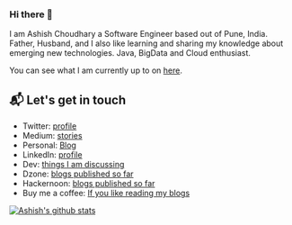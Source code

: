 ### Hi there 👋

I am Ashish Choudhary a Software Engineer based out of Pune, India. Father, Husband, and I also like learning and sharing my knowledge about emerging new technologies. Java, BigData and Cloud enthusiast.

You can see what I am currently up to on [here](https://ashish-choudhary.medium.com/).

## 📬 Let's get in touch

- Twitter: [profile](https://twitter.com/iASHeeesh)
- Medium: [stories](https://ashish-choudhary.medium.com/)
- Personal: [Blog](https://ashishtechmill.com/)
- LinkedIn: [profile](https://www.linkedin.com/in/ashish-choudhary)
- Dev: [things I am discussing](https://dev.to/yrashish)
- Dzone: [blogs published so far](https://dzone.com/users/4465774/userac.html)
- Hackernoon: [blogs published so far](https://hackernoon.com/u/iashish)
- Buy me a coffee: [If you like reading my blogs](https://www.buymeacoffee.com/meashish)

[![Ashish's github stats](https://github-readme-stats.vercel.app/api?username=yrashish)](https://github.com/yrashish/github-readme-stats)
